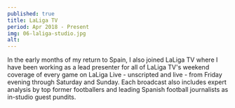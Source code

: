 ```yaml
---
published: true
title: LaLiga TV
period: Apr 2018 - Present
img: 06-laliga-studio.jpg
alt:
---
```

In the early months of my return to Spain, I also joined LaLiga TV where I have been working as a lead presenter for all of LaLiga TV's weekend coverage of every game on LaLiga Live - unscripted and live - from Friday evening through Saturday and Sunday. Each broadcast also includes expert analysis by top former footballers and leading Spanish football journalists as in-studio guest pundits.